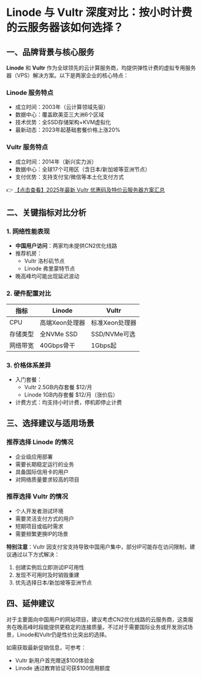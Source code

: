 # Linode 与 Vultr 深度对比：按小时计费的云服务器该如何选择？

## 一、品牌背景与核心服务

**Linode** 和 **Vultr** 作为全球领先的云计算服务商，均提供弹性计费的虚拟专用服务器（VPS）解决方案。以下是两家企业的核心特点：

### Linode 服务特点
- 成立时间：2003年（云计算领域先驱）
- 数据中心：覆盖欧美亚三大洲6个区域
- 技术优势：全SSD存储架构+KVM虚拟化
- 最新动态：2023年起基础套餐价格上涨20%

### Vultr 服务特点
- 成立时间：2014年（新兴实力派）
- 数据中心：全球17个可用区（含日本/新加坡等亚洲节点）
- 支付优势：支持支付宝/微信等本土化支付方式

👉 [【点击查看】2025年最新 Vultr 优惠码及特价云服务器方案汇总](https://bit.ly/VuLtr)

## 二、关键指标对比分析

### 1. 网络性能表现
- **中国用户访问**：两家均未提供CN2优化线路
- 推荐机房：
  - Vultr 洛杉矶节点
  - Linode 弗里蒙特节点
- 晚高峰均可能出现延迟波动

### 2. 硬件配置对比
| 指标       | Linode          | Vultr          |
|------------|----------------|----------------|
| CPU        | 高端Xeon处理器 | 标准Xeon处理器 |
| 存储类型   | 全NVMe SSD     | SSD/NVMe可选   |
| 网络带宽   | 40Gbps骨干     | 1Gbps起        |

### 3. 价格体系差异
- 入门套餐：
  - Vultr 2.5GB内存套餐 $12/月
  - Linode 1GB内存套餐 $12/月（涨价后）
- 计费方式：均支持小时计费，停机即停止计费

## 三、选择建议与适用场景

### 推荐选择 Linode 的情况
- 企业级应用部署
- 需要长期稳定运行的业务
- 具备国际信用卡的用户
- 对网络质量要求较高的项目

### 推荐选择 Vultr 的情况
- 个人开发者测试环境
- 需要灵活支付方式的用户
- 短期项目或临时需求
- 需要频繁更换IP的场景

**特别注意**：Vultr 因支付宝支持导致中国用户集中，部分IP可能存在访问限制，建议通过以下方式解决：
1. 创建实例后立即测试IP可用性
2. 发现不可用时及时销毁重建
3. 优先选择日本/新加坡等亚洲节点

## 四、延伸建议
对于主要面向中国用户的网站项目，建议考虑CN2优化线路的云服务商，这类服务在晚高峰时段能提供更稳定的连接质量。不过对于需要国际业务或开发测试场景，Linode和Vultr仍是性价比突出的选择。

如需获取最新促销信息，可参考：
- Vultr 新用户首充赠送$100体验金
- Linode 通过教育验证可获$100信用额度